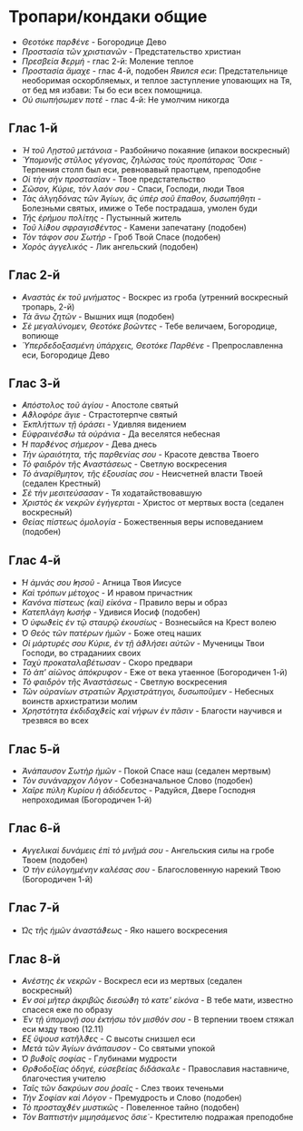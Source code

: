 
# Тропари/кондаки общие

- *Θεοτόκε παρϑένε* - Богородице Дево
- *Προστασία τῶν χριστιανῶν* - Предстательство христиан
- *Πρεσβεία ϑερμή* - глас 2-й: Моление теплое
- *Προστασία ἄμαχε* - глас 4-й, подобен *Явился еси*: Предстательнице необоримая оскорбляемых, и теплое 
заступление уповающих на Тя, от бед мя избави: Ты бо еси всех помощница.
- *Οὐ σιωπήσωμεν ποτέ* - глас 4-й: Не умолчим никогда

## Глас 1-й

- *Ἡ τοῦ Λῃστοῦ μετάνοια* - Разбойничо покаяние (ипакои воскресный)
- *Ὑπομονῆς στῦλος γέγονας, ζηλώσας τοὺς προπάτορας Ὅσιε* - Терпения столп был еси, ревновавый праотцем, преподобне
- *Οἱ τὴν σὴν προστασίαν* - Твое предстательство
- *Σῶσον, Κύριε, τὸν λαόν σου* - Спаси, Господи, люди Твоя
- *Τὰς ἀλγηδόνας τῶν Ἁγίων, ἃς ὑπὲρ σοῦ ἔπαθον, δυσωπήθητι* - Болезньми святых, имиже о Тебе пострадаша, умолен буди
- *Τῆς ἐρήμου πολίτης* - Пустынный житель
- *Τοῦ λίϑου σφραγισϑέντος* - Камени запечатану (подобен)
- *Τὸν τάφον σου Σωτήρ* - Гроб Твой Спасе (подобен)
- *Χορὸς ἀγγελικός* - Лик ангельский (подобен)

## Глас 2-й

- *̓Αναστὰς ἐκ τοῦ μνήματος* - Воскрес из гроба (утренний воскресный тропарь, 2-й)
- *Τὰ ἄνω ζητῶν* - Вышних ищя (подобен)
- *Σὲ μεγαλύνομεν, Θεοτόκε βοῶντες* - Тебе величаем, Богородице, вопиюще
- *Ὑπερδεδοξασμένη ὑπάρχεις, Θεοτόκε Παρθένε* - Препрославленна еси, Богородице Дево

## Глас 3-й

- *̓Απόστολος τοῦ ἁγίου* - Апостоле святый
- *̓Αϑλοφόρε ἅγιε* - Страстотерпче святый
- *Ἐκπλήττων τῇ ὁράσει* - Удивляя видением
- *Εὐφραινέσϑω τὰ οὐράνια* - Да веселятся небесная
- *̔Η παρϑένος σήμερον* - Дева днесь
- *Τὴν ὡραιότητα, τῆς παρθενίας σου* - Красоте девства Твоего
- *Τὸ φαιδρὸν τῆς ̓Αναστάσεως* - Светлую воскресения
- *Τὸ ἀναρίθμητον, τῆς ἐξουσίας σου* - Неисчетней власти Твоей (седален Крестный)
- *Σὲ τὴν μεσιτεύσασαν* - Тя ходатайствовавшую
- *Χριστὸς ἐκ νεκρῶν ἐγήγερται* - Христос от мертвых воста (седален воскресный)
- *Θείας πίστεως ὁμολογία* - Божественныя веры исповеданием (подобен)

## Глас 4-й

- *̔Η ἀμνάς σου ̓Ιησοῦ* - Агница Твоя Иисусе
- *Καὶ τρόπων μέτοχος* - И нравом причастник
- *Κανόνα πίστεως (καὶ) εἰκόνα* - Правило веры и образ
- *Κατεπλάγη ̓Ιωσήφ* - Удивися Иосиф (подобен)
- *̔Ο ὑφωϑεὶς ἐν τῷ σταυρῷ ἐκουσίως* - Вознесыйся на Крест волею
- *̔Ο Θεὸς τῶν πατέρων ἡμῶν* - Боже отец наших
- *Οἱ μάρτυρές σου Κύριε, ἐν τῇ ἀϑλήσει αὐτῶν* - Мученицы Твои Господи, во страданиих своих
- *Ταχὺ προκαταλαβέτωσαν* - Скоро предвари
- *Τὸ ἀπ' αἰῶνος ἀπόκρυφον* - Еже от века утаенное (Богородичен 1-й)
- *Τὸ φαιδρὸν τῆς Ἀναστάσεως* - Светлую воскресения
- *Τῶν οὐρανίων στρατιῶν Ἀρχιστράτηγοι, δυσωποῦμεν* - Небесных воинств архистратизи молим
- *Χρηστότητα ἐκδιδαχϑεὶς καὶ νήφων ἐν πᾶσιν* - Благости научився и трезвяся во всех

## Глас 5-й

- *Ἀνάπαυσον Σωτὴρ ἡμῶν* - Покой Спасе наш (седален мертвым)
- *Τὸν συνάναρχον Λόγον* - Собезначальное Слово (подобен)
- *Χαῖρε πύλη Κυρίου ἡ ἀδιόδευτος* - Радуйся, Двере Господня непроходимая (Богородичен 1-й)

## Глас 6-й

- *̓Αγγελικαὶ δυνάμεις ἐπὶ τὸ μνῆμά σου* - Ангельския силы на гробе Твоем (подобен)
- *Ὁ τὴν εὐλογημένην καλέσας σου* - Благословенную нарекий Твою (Богородичен 1-й)

## Глас 7-й

- *̔Ως τῆς ἡμῶν ἀναστάϑεως* - Яко нашего воскресения

## Глас 8-й

- *̓Ανέστης ἐκ νεκρῶν* - Воскресл еси из мертвых (седален воскресный) 
- *̓Εν σοὶ μῆτερ ἀκριβῶς διεσώϑη τὸ κατε' εἰκόνα* - В тебе мати, известно спасеся еже по образу
- *Ἐν τῇ ὑπομονῇ σου ἐκτήσω τὸν μισθόν σου* - В терпении твоем стяжал еси мзду твою (12.11)
- *̓Εξ ὔψουσ κατῆλϑες* - С высоты снизшел еси
- *Μετὰ τῶν Ἁγίων ἀνάπαυσον* - Со святыми упокой
- *̔Ο βυϑοῖς σοφίας* - Глубинами мудрости
- *̓Ορϑοδοξίας ὁδηγέ, εὐσεβείας διδάσκαλε* - Православия наставниче, благочестия учителю
- *Ταῖς τῶν δακρύων σου ῥοαῖς* - Слез твоих теченьми
- *Τὴν Σοφίαν καὶ Λόγον* - Премудрость и Слово (подобен)
- *Τὸ προσταχϑέν μυστικῶς* - Повеленное тайно (подобен)
- *Τὸν Βαπτιστὴν μιμησάμενος ὅσιε̇* - Крестителю подражая преподобне
